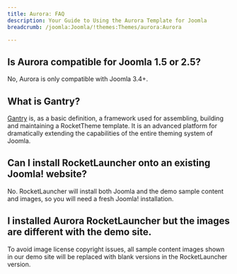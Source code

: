 ```yaml
---
title: Aurora: FAQ
description: Your Guide to Using the Aurora Template for Joomla
breadcrumb: /joomla:Joomla/!themes:Themes/aurora:Aurora

---
```


## Is Aurora compatible for Joomla 1.5 or 2.5?

No, Aurora is only compatible with Joomla 3.4+.

## What is Gantry?

[Gantry][gantry] is, as a basic definition, a framework used for assembling, building and maintaining a RocketTheme template. It is an advanced platform for dramatically extending the capabilities of the entire theming system of Joomla.

## Can I install RocketLauncher onto an existing Joomla! website?

No. RocketLauncher will install both Joomla and the demo sample content and images, so you will need a fresh Joomla! installation.

## I installed Aurora RocketLauncher but the images are different with the demo site.

To avoid image license copyright issues, all sample content images shown in our demo site will be replaced with blank versions in the RocketLauncher version.

[gantry]: http://gantry.org/
[forum]: http://www.rockettheme.com/forum/joomla-template-aurora
[roksprocket]: http://www.rockettheme.com/joomla/extensions/roksprocket